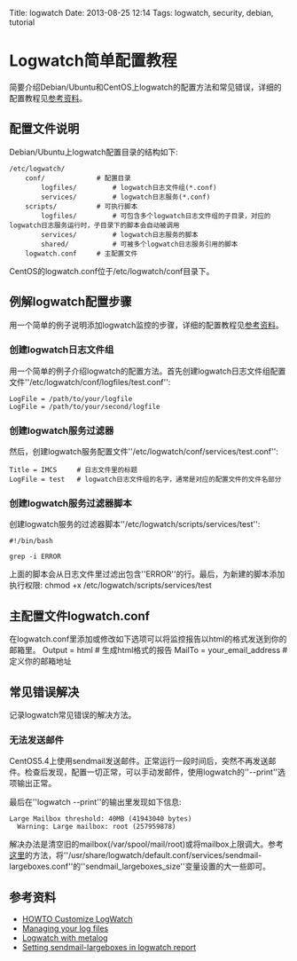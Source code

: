 Title: logwatch
Date: 2013-08-25 12:14
Tags: logwatch, security, debian, tutorial

# Logwatch简单配置教程

简要介绍Debian/Ubuntu和CentOS上logwatch的配置方法和常见错误，详细的配置教程见[参考资料](#参考资料)。
## 配置文件说明

Debian/Ubuntu上logwatch配置目录的结构如下:

	
	/etc/logwatch/
	    conf/             # 配置目录
	        logfiles/         # logwatch日志文件组(*.conf)
	        services/         # logwatch日志服务(*.conf)
	    scripts/          # 可执行脚本
	        logfiles/         # 可包含多个logwatch日志文件组的子目录，对应的logwatch日志服务运行时，子目录下的脚本会自动被调用
	        services/         # logwatch日志服务的脚本
	        shared/           # 可被多个logwatch日志服务引用的脚本
	    logwatch.conf     # 主配置文件

CentOS的logwatch.conf位于/etc/logwatch/conf目录下。
## 例解logwatch配置步骤

用一个简单的例子说明添加logwatch监控的步骤，详细的配置教程见[参考资料](#参考资料)。
### 创建logwatch日志文件组

用一个简单的例子介绍logwatch的配置方法。首先创建logwatch日志文件组配置文件''/etc/logwatch/conf/logfiles/test.conf'':

    LogFile = /path/to/your/logfile
    LogFile = /path/to/your/second/logfile

### 创建logwatch服务过滤器

然后，创建logwatch服务配置文件''/etc/logwatch/conf/services/test.conf'':

    Title = IMCS     # 日志文件里的标题
    LogFile = test   # logwatch日志文件组的名字，通常是对应的配置文件的文件名部分

### 创建logwatch服务过滤器脚本

创建logwatch服务的过滤器脚本''/etc/logwatch/scripts/services/test'':

    #!/bin/bash

    grep -i ERROR

上面的脚本会从日志文件里过滤出包含''ERROR''的行。最后，为新建的脚本添加执行权限:
    chmod +x /etc/logwatch/scripts/services/test

## 主配置文件logwatch.conf

在logwatch.conf里添加或修改如下选项可以将监控报告以html的格式发送到你的邮箱里。
    Output = html                # 生成html格式的报告
    MailTo = your_email_address  # 定义你的邮箱地址
## 常见错误解决

记录logwatch常见错误的解决方法。
### 无法发送邮件

CentOS5.4上使用sendmail发送邮件。正常运行一段时间后，突然不再发送邮件。检查后发现，配置一切正常，可以手动发邮件，使用logwatch的''--print''选项输出正常。

最后在''logwatch --print''的输出里发现如下信息:

	
	Large Mailbox threshold: 40MB (41943040 bytes)
	  Warning: Large mailbox: root (257959878)

解决办法是清空旧的mailbox(/var/spool/mail/root)或将mailbox上限调大。参考[这里](http://haprakjingga.wordpress.com/2008/07/11/setting-sendmail-largeboxes-in-logwatch-report/)的方法，将''/usr/share/logwatch/default.conf/services/sendmail-largeboxes.conf''的''sendmail_largeboxes_size''变量设置的大一些即可。
## 参考资料

*  [HOWTO Customize LogWatch](http://web.archive.org/web/20080822051428/http://www.logwatch.org/tabs/docs/HOWTO-Customize-LogWatch.html)
*  [Managing your log files](http://tuxradar.com/content/managing-your-log-files)
*  [Logwatch with metalog](http://en.gentoo-wiki.com/wiki/Logwatch_with_Metalog)
*  [Setting sendmail-largeboxes in logwatch report](http://haprakjingga.wordpress.com/2008/07/11/setting-sendmail-largeboxes-in-logwatch-report/)

